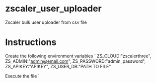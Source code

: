 # zscaler_user_uploader
Zscaler bulk user uploader from csv file

# Instructions

Create the following environment variables
`
ZS_CLOUD:"zscalerthree",
ZS_ADMIN:"admin@email.com",
ZS_PASSWORD:"admin_password",
ZS_APIKEY:"APIKEY",
ZS_USER_DB:"PATH TO FILE"

Execute the file
`
